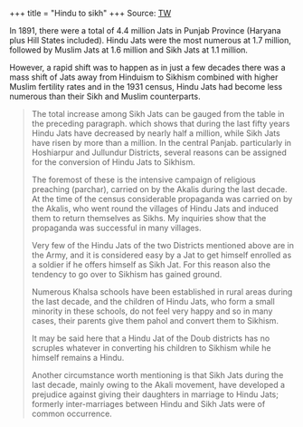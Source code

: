 +++
title = "Hindu to sikh"
+++
Source: [TW](https://twitter.com/arya_amsha/status/1632099057358475264)

In 1891, there were a total of 4.4 million Jats in Punjab Province (Haryana plus Hill States included). Hindu Jats were the most numerous at 1.7 million, followed by Muslim Jats at 1.6 million and Sikh Jats at 1.1 million.

However, a rapid shift was to happen as in just a few decades there was a mass shift of Jats away from Hinduism to Sikhism combined with higher Muslim fertility rates and in the 1931 census, Hindu Jats had become less numerous than their Sikh and Muslim counterparts.

> The total increase among Sikh Jats can be gauged from the table in the preceding paragraph. which shows that during the last fifty years Hindu Jats have decreased by nearly half a million, while Sikh Jats have risen by more than a million. In the central Panjab. particularly in Hoshiarpur and Jullundur Districts, several reasons can be assigned for the conversion of Hindu Jats to Sikhism. 
> 
> The foremost of these is the intensive campaign of religious preaching (parchar), carried on by the Akalis during the last decade. At the time of the census considerable propaganda was carried on by the Akalis, who went round the villages of Hindu Jats and induced them to return themselves as Sikhs. My inquiries show that the propaganda was successful in many villages. 
> 
> Very few of the Hindu Jats of the two Districts mentioned above are in the Army, and it is considered easy by a Jat to get himself enrolled as a soldier if he offers himself as Sikh Jat. For this reason also the tendency to go over to Sikhism has gained ground. 
> 
> Numerous Khalsa schools have been established in rural areas during the last decade, and the children of Hindu Jats, who form a small minority in these schools, do not feel very happy and so in many cases, their parents give them pahol and convert them to Sikhism. 
> 
> It may be said here that a Hindu Jat of the Doub districts has no scruples whatever in converting his children to Sikhism while he himself remains a Hindu. 
> 
> Another circumstance worth mentioning is that Sikh Jats during the last decade, mainly owing to the Akali movement, have developed a prejudice against giving their daughters in marriage to Hindu Jats; formerly inter-marriages between Hindu and Sikh Jats were of common occurrence.

